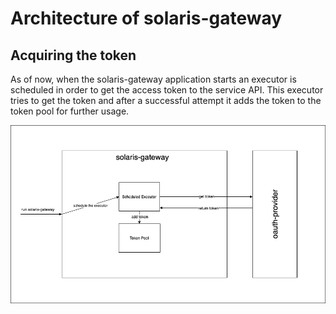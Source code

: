 # Architecture of solaris-gateway

## Acquiring the token

As of now, when the solaris-gateway application starts an executor is scheduled in order to get the access token to the service API.
This executor tries to get the token and after a successful attempt it adds the token to the token pool for further usage.

<img src="img/6.png" width="720">